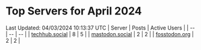 # Top Servers for April 2024
Last Updated: 04/03/2024 10:13:37 UTC
| Server | Posts | Active Users |
| -- | -- | -- |
| [techhub.social](https://techhub.social/tags/PowerShell) | 8 | 5 |
| [mastodon.social](https://mastodon.social/tags/PowerShell) | 2 | 2 |
| [fosstodon.org](https://fosstodon.org/tags/PowerShell) | 2 | 2 |
